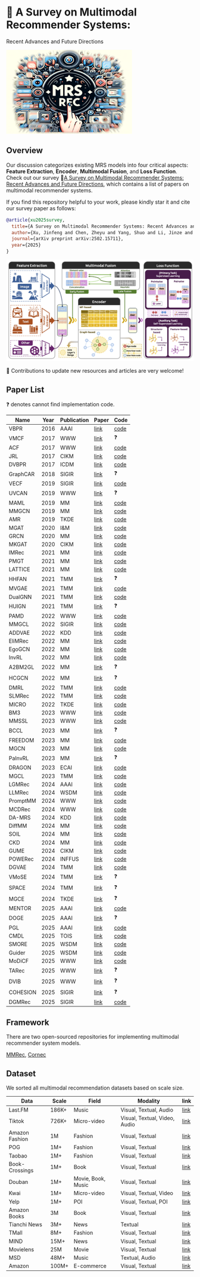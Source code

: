 # 🚀 A Survey on Multimodal Recommender Systems:
Recent Advances and Future Directions



<img src="image/logo-blur.png" style="zoom: 33%;" />

## Overview 

Our discussion categorizes existing MRS models into four critical aspects: **Feature Extraction**, **Encoder**, **Multimodal Fusion**, and **Loss Function**. Check out our survey 📄[A Survey on Multimodal Recommender Systems:
Recent Advances and Future Directions](https://arxiv.org/abs/2502.15711), which contains a list of papers on multimodal recommender systems.

If you find this repository helpful to your work, please kindly star it and cite our survey paper as follows:
```bibtex
@article{xu2025survey,
  title={A Survey on Multimodal Recommender Systems: Recent Advances and Future Directions},
  author={Xu, Jinfeng and Chen, Zheyu and Yang, Shuo and Li, Jinze and Wang, Wei and Hu, Xiping and Hoi, Steven and Ngai, Edith},
  journal={arXiv preprint arXiv:2502.15711},
  year={2025}
}
```

<img src="image/overview.png"/>



🤗 Contributions to update new resources and articles are very welcome!



## Paper List

:question: denotes cannot find implementation code. 

| Name     | Year | Publication | Paper                                                        | Code                                                         |
| -------- | ---- | ----------- | ------------------------------------------------------------ | ------------------------------------------------------------ |
| VBPR     | 2016 | AAAI        | [link](https://arxiv.org/pdf/1510.01784)                     | [code](https://github.com/arogers1/VBPR)                     |
| VMCF     | 2017 | WWW         | [link](https://dl.acm.org/doi/10.1145/3038912.3052581)       | :question:                                                   |
| ACF      | 2017 | WWW         | [link](https://dl.acm.org/doi/10.1145/3077136.3080797)       | [code](https://github.com/ChenJingyuan91/ACF)                |
| JRL      | 2017 | CIKM        | [link](https://dl.acm.org/doi/10.1145/3132847.3132892)       | [code](https://github.com/QingyaoAi/Joint-Representation-Learning-for-Top-N-Recommendation) |
| DVBPR    | 2017 | ICDM        | [link](https://arxiv.org/pdf/1711.02231)                     | [code](https://github.com/kang205/DVBPR)                     |
| GraphCAR | 2018 | SIGIR       | [link](https://dl.acm.org/doi/10.1145/3209978.3210117)       | :question:                                                   |
| VECF     | 2019 | SIGIR       | [link](https://dl.acm.org/doi/10.1145/3331184.3331254)       | [code](https://github.com/malizheng/VECF)                    |
| UVCAN    | 2019 | WWW         | [link](https://dl.acm.org/doi/10.1145/3308558.3313513)       | :question:                                                   |
| MAML     | 2019 | MM          | [link](https://dl.acm.org/doi/10.1145/3343031.3350953)       | [code](https://github.com/liufancs/MAML)                     |
| MMGCN    | 2019 | MM          | [link](https://dl.acm.org/doi/10.1145/3343031.3351034)       | [code](https://github.com/weiyinwei/MMGCN)                   |
| AMR      | 2019 | TKDE        | [link](https://ieeexplore.ieee.org/abstract/document/8618394) | [code](https://github.com/duxy-me/AMR)                       |
| MGAT     | 2020 | I&M         | [link](https://www.sciencedirect.com/science/article/abs/pii/S0306457320300182) | [code](https://github.com/zltao/MGAT)                        |
| GRCN     | 2020 | MM          | [link](https://dl.acm.org/doi/10.1145/3394171.3413556)       | [code](https://github.com/weiyinwei/GRCN)                    |
| MKGAT    | 2020 | CIKM        | [link](https://dl.acm.org/doi/10.1145/3340531.3411947)       | [code](https://github.com/QuXiaolong0812/mkgcn)              |
| IMRec    | 2021 | MM          | [link](https://dl.acm.org/doi/10.1145/3474085.3475514)       | [code](https://github.com/jiahaoxun/imrec)                   |
| PMGT     | 2021 | MM          | [link](https://arxiv.org/pdf/2010.12284)                     | [code](https://github.com/uoo723/PMGT)                       |
| LATTICE  | 2021 | MM          | [link](https://dl.acm.org/doi/10.1145/3474085.3475259)       | [code](https://github.com/CRIPAC-DIG/LATTICE)                |
| HHFAN    | 2021 | TMM         | [link](https://ieeexplore.ieee.org/document/9360479)         | :question:                                                   |
| MVGAE    | 2021 | TMM         | [link](https://ieeexplore.ieee.org/abstract/document/9535249/) | [code](https://github.com/jing-1/MVGAE)                      |
| DualGNN  | 2021 | TMM         | [link](https://ieeexplore.ieee.org/document/9662655)         | [code](https://github.com/wqf321/dualgnn)                    |
| HUIGN    | 2021 | TMM         | [link](https://ieeexplore.ieee.org/abstract/document/9453189/) | :question:                                                   |
| PAMD     | 2022 | WWW         | [link](https://dl.acm.org/doi/10.1145/3485447.3512079)       | [code](https://github.com/hantengyue/PAMD)                   |
| MMGCL    | 2022 | SIGIR       | [link](https://dl.acm.org/doi/10.1145/3477495.3532027)       | [code](https://github.com/zxy-ml84/MMGCL)                    |
| ADDVAE   | 2022 | KDD         | [link](https://dl.acm.org/doi/10.1145/3534678.3539474)       | [code](https://github.com/PreferredAI/ADDVAE)                |
| EliMRec  | 2022 | MM          | [link](https://dl.acm.org/doi/10.1145/3503161.3548404)       | [code](https://github.com/Xiaohao-Liu/EliMRec)               |
| EgoGCN   | 2022 | MM          | [link](https://dl.acm.org/doi/10.1145/3503161.3548399)       | [code](https://github.com/feiyuchen7/EgoGCN)                 |
| InvRL    | 2022 | MM          | [link](https://dl.acm.org/doi/10.1145/3503161.3548405)       | [code](https://github.com/nickwzk/InvRL)                     |
| A2BM2GL  | 2022 | MM          | [link](https://dl.acm.org/doi/10.1145/3503161.3548420)       | :question:                                                   |
| HCGCN    | 2022 | MM          | [link](https://dl.acm.org/doi/10.1145/3503161.3548119)       | :question:                                                   |
| DMRL     | 2022 | TMM         | [link](https://arxiv.org/pdf/2203.05406)                     | [code](https://github.com/liufancs/DMRL)                     |
| SLMRec   | 2022 | TMM         | [link](https://ieeexplore.ieee.org/document/9811387)         | [code](https://github.com/zltao/SLMRec)                      |
| MICRO    | 2022 | TKDE        | [link](https://arxiv.org/pdf/2111.00678)                     | [code](https://github.com/CRIPAC-DIG/MICRO)                  |
| BM3      | 2023 | WWW         | [link](https://arxiv.org/pdf/2207.05969)                     | [code](https://github.com/enoche/BM3)                        |
| MMSSL    | 2023 | WWW         | [link](https://arxiv.org/pdf/2302.10632)                     | [code](https://github.com/HKUDS/MMSSL)                       |
| BCCL     | 2023 | MM          | [link](https://dl.acm.org/doi/10.1145/3581783.3612568)       | :question:                                                   |
| FREEDOM  | 2023 | MM          | [link](https://arxiv.org/pdf/2211.06924)                     | [code](https://github.com/enoche/FREEDOM)                    |
| MGCN     | 2023 | MM          | [link](https://arxiv.org/pdf/2308.03588)                     | [code](https://github.com/demonph10/MGCN)                    |
| PaInvRL  | 2023 | MM          | [link](https://arxiv.org/pdf/2308.04706)                     | :question:                                                   |
| DRAGON   | 2023 | ECAI        | [link](https://arxiv.org/pdf/2301.12097)                     | [code](https://github.com/hongyurain/DRAGON)                 |
| MGCL     | 2023 | TMM         | [link](https://www.researchgate.net/profile/Kang-Liu-61/publication/369340959_Multimodal_Graph_Contrastive_Learning_for_Multimedia-Based_Recommendation/links/667975298408575b8384c71c/Multimodal-Graph-Contrastive-Learning-for-Multimedia-Based-Recommendation.pdf) | [code](https://github.com/hfutmars/MGCL)                     |
| LGMRec   | 2024 | AAAI        | [link](https://arxiv.org/pdf/2312.16400)                     | [code](https://github.com/georgeguo-cn/LGMRec)               |
| LLMRec   | 2024 | WSDM        | [link](https://arxiv.org/pdf/2311.00423)                     | [code](https://github.com/HKUDS/LLMRec)                      |
| PromptMM | 2024 | WWW         | [link](https://arxiv.org/pdf/2402.17188)                     | [code](https://github.com/HKUDS/PromptMM)                    |
| MCDRec   | 2024 | WWW         | [link](https://dl.acm.org/doi/10.1145/3589335.3651956)       | [code](https://github.com/Yimeng-yang/MCDRec)                |
| DA-MRS   | 2024 | KDD         | [link](https://dl.acm.org/doi/abs/10.1145/3637528.3671703)   | [code](https://github.com/XMUDM/DA-MRS)                      |
| DiffMM   | 2024 | MM          | [link](https://arxiv.org/pdf/2406.11781)                     | [code](https://github.com/HKUDS/DiffMM)                      |
| SOIL     | 2024 | MM          | [link](https://dl.acm.org/doi/abs/10.1145/3664647.3681207)   | [code](https://github.com/TL-UESTC/SOIL)                     |
| CKD      | 2024 | MM          | [link](https://dl.acm.org/doi/10.1145/3664647.3680626)       | [code](https://github.com/CRIPAC-DIG/Balanced-Multimodal-Rec) |
| GUME     | 2024 | CIKM        | [link](https://arxiv.org/pdf/2407.12338)                     | [code](https://github.com/NanGongNingYi/GUME)                |
| POWERec  | 2024 | INFFUS      | [link](https://www.sciencedirect.com/science/article/abs/pii/S1566253523003056) | [code](https://github.com/hello-dx/POWERec)                  |
| DGVAE    | 2024 | TMM         | [link](https://arxiv.org/abs/2402.16110)                     | [code](https://github.com/xiyou3368/DGVAE)                   |
| VMoSE    | 2024 | TMM         | [link](https://ieeexplore.ieee.org/document/10487870)        | :question:                                                   |
| SPACE    | 2024 | TMM         | [link](https://ieeexplore.ieee.org/abstract/document/10483555/) | :question:                                                   |
| MGCE     | 2024 | TKDE        | [link](https://ieeexplore.ieee.org/abstract/document/10587159) | :question:                                                   |
| MENTOR   | 2025 | AAAI        | [link](https://arxiv.org/pdf/2402.19407)                     | [code](https://github.com/Jinfeng-Xu/MENTOR)                 |
| DOGE     | 2025 | AAAI        | [link](https://ojs.aaai.org/index.php/AAAI/article/view/33351/35506) | :question:                                                   |
| PGL      | 2025 | AAAI        | [link](https://ojs.aaai.org/index.php/AAAI/article/view/33429) | [code](https://github.com/demonph10/PGL)                     |
| CMDL     | 2025 | TOIS        | [link](https://dl.acm.org/doi/pdf/10.1145/3715876)           | [code](https://github.com/ruiliu2020/CMDL)                   |
| SMORE    | 2025 | WSDM        | [link](https://arxiv.org/pdf/2412.14978)                     | [code](https://github.com/kennethorq/SMORE)                  |
| Guider   | 2025 | WSDM        | [link](https://dl.acm.org/doi/pdf/10.1145/3701551.3703507)   | [code](https://github.com/Neon-Jing/Guider)                  |
| MoDiCF   | 2025 | WWW         | [link](https://arxiv.org/pdf/2501.11916)                     | [code](https://github.com/JinLi-i/MoDiCF)                    |
| TARec    | 2025 | WWW         | [link](https://openreview.net/pdf?id=ss9UXxbSys)             | :question:                                                   |
| DVIB     | 2025 | WWW         | [link](https://openreview.net/pdf?id=k4e3Dh2icw)             | :question:                                                   |
| COHESION | 2025 | SIGIR       | [link](https://arxiv.org/pdf/2504.04452)                     | :question:                                                   |
| DGMRec   | 2025 | SIGIR       | [link](https://arxiv.org/pdf/2504.16352)                     | [code](https://github.com/ptkjw1997/DGMRec)                  |



## Framework

There are two open-sourced repositories for implementing multimodal recommender system models.

[MMRec](https://github.com/enoche/MMRec), [Cornec](https://github.com/PreferredAI/cornac)



## Dataset

We sorted all multimodal recommendation datasets based on scale size.

| Data           | Scale | Field              | Modality                      | link                                                         |
| -------------- | ----- | ------------------ | ----------------------------- | ------------------------------------------------------------ |
| Last.FM        | 186K+ | Music              | Visual, Textual, Audio        | [link](https://www.heywhale.com/mw/dataset/5cfe0526e727f8002c36b9d9/content) |
| Tiktok         | 726K+ | Micro-video        | Visual, Textual, Video, Audio | [link](https://paperswithcode.com/dataset/tiktok-dataset)    |
| Amazon Fashion | 1M    | Fashion            | Visual, Textual               | [link](https://jmcauley.ucsd.edu/data/amazon/)               |
| POG            | 1M+   | Fashion            | Visual, Textual               | [link](https://drive.google.com/drive/folders/1xFdx5xuNXHGsUVG2VIohFTXf9S7G5veq) |
| Taobao         | 1M+   | Fashion            | Visual, Textual               | [link](https://tianchi.aliyun.com/dataset/52)                |
| Book-Crossings | 1M+   | Book               | Visual, Textual               | [link](http://www2.informatik.uni-freiburg.de/~cziegler/BX/) |
| Douban         | 1M+   | Movie, Book, Music | Visual, Textual               | [link](https://github.com/FengZhu-Joey/GA-DTCDR/tree/main/Data) |
| Kwai           | 1M+   | Micro-video        | Visual, Textual, Video        | [link](https://zenodo.org/record/4023390#.Y9YZ6XZBw7c)       |
| Yelp           | 1M+   | POI                | Visual, Textual, POI          | [link](https://www.yelp.com/dataset)                         |
| Amazon Books   | 3M    | Book               | Visual, Textual               | [link](https://jmcauley.ucsd.edu/data/amazon/)               |
| Tianchi News   | 3M+   | News               | Textual                       | [link](https://tianchi.aliyun.com/competition/entrance/531842/introduction) |
| TMall          | 8M+   | Fashion            | Visual, Textual               | [link](https://tianchi.aliyun.com/dataset/43)                |
| MIND           | 15M+  | News               | Visual, Textual               | [link](https://msnews.github.io/)                            |
| Movielens      | 25M   | Movie              | Visual, Textual               | [link](https://grouplens.org/datasets/movielens/)            |
| MSD            | 48M+  | Music              | Textual, Audio                | [link](http://millionsongdataset.com/challenge/)             |
| Amazon         | 100M+ | E-commerce         | Visual, Textual               | [link](https://cseweb.ucsd.edu/~jmcauley/datasets.html#amazon_reviews) |